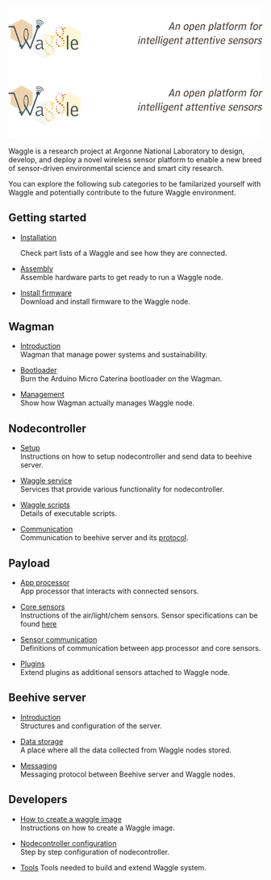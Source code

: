 ![waggle banner](./wagview/node_pages/banner.png)
<img src="web/waggle_web/Img/banner.png" alt="waggle banner" />

Waggle is a research project at Argonne National Laboratory to design, develop, and deploy a novel wireless sensor platform to enable a new breed of sensor-driven environmental science and smart city research.

You can explore the following sub categories to be familarized yourself with Waggle and potentially contribute to the future Waggle environment.

## Getting started
* [Installation](./user_documentation/getting-started-waggle-node.md)

    Check part lists of a Waggle and see how they are connected.

* [Assembly](./user_documentation/assemble.md) </br>
    Assemble hardware parts to get ready to run a Waggle node.

* [Install firmware](./user_documentation/install-firmwares.md) </br>
    Download and install firmware to the Waggle node.

## Wagman
* [Introduction](./wagman/v3/README.md) </br>
    Wagman that manage power systems and sustainability.

* [Bootloader](./wagman/v3/bootloader/README.md) </br>
    Burn the Arduino Micro Caterina bootloader on the Wagman.

* [Management](./wagman/v3/manager/README.md) </br>
    Show how Wagman actually manages Waggle node.

## Nodecontroller
* [Setup](./user_documentation/getting_started.md) </br>
    Instructions on how to setup nodecontroller and send data to beehive server.

* [Waggle service](./user_documentation/waggle_services.md) </br>
    Services that provide various functionality for nodecontroller.

* [Waggle scripts](./nodecontroller/nc-wag-os/waggled/README.md) </br>
    Details of executable scripts.

* [Communication](./nodecontroller/docs/README.md) </br>
    Communication to beehive server and its [protocol](./guestnodes/waggle_protocol/README.md).

## Payload
* [App processor](./guestnodes/README.md) </br>
    App processor that interacts with connected sensors.

* [Core sensors](./coresensors/v3/pbay/integrated/README.md) </br>
    Instructions of the air/light/chem sensors. Sensor specifications can be found [here](./user_documentation/sensors/SensorTable.html)

* [Sensor communication](./coresensors/docs/sensorStreamFormat/README.md) </br>
    Definitions of communication between app processor and core sensors.

* [Plugins](./guestnodes/plugins/README.md) </br>
    Extend plugins as additional sensors attached to Waggle node.

## Beehive server
* [Introduction](./beehive-server/README.md) </br>
    Structures and configuration of the server.

* [Data storage](./beehive-server/beehive-cassandra/README.md) </br>
    A place where all the data collected from Waggle nodes stored.

* [Messaging](./beehive-server/beehive-rabbitmq/README.md) </br>
    Messaging protocol between Beehive server and Waggle nodes.

## Developers
* [How to create a waggle image](./nodecontroller/docs/create_waggle_image.md) </br>
    Instructions on how to create a Waggle image.

* [Nodecontroller configuration](./nodecontroller/README.md) </br>
    Step by step configuration of nodecontroller.

* [Tools](./devtools/README.md)
    Tools needed to build and extend Waggle system.
